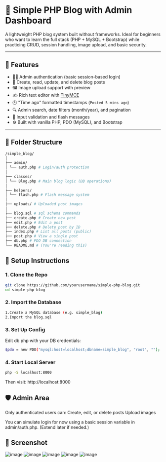 # 📝 Simple PHP Blog with Admin Dashboard

A lightweight PHP blog system built without frameworks. Ideal for beginners who want to learn the full stack (PHP + MySQL + Bootstrap) while practicing CRUD, session handling, image upload, and basic security.

---

## 🚀 Features

- 🧑‍💼 Admin authentication (basic session-based login)
- 📝 Create, read, update, and delete blog posts
- 🖼️ Image upload support with preview
- ✍️ Rich text editor with [TinyMCE](https://www.tiny.cloud/)
- 🕓 "Time ago" formatted timestamps (`Posted 5 mins ago`)
- 🔍 Admin search, date filters (month/year), and pagination
- 🧼 Input validation and flash messages
- ⚙️ Built with vanilla PHP, PDO (MySQL), and Bootstrap

---

## 📂 Folder Structure
``` bash
/simple_blog/
│
├── admin/
│ └── auth.php # Login/auth protection
│
├── classes/
│ └── Blog.php # Main blog logic (DB operations)
│
├── helpers/
│ └── flash.php # Flash message system
│
├── uploads/ # Uploaded post images
│
├── blog.sql # sql schema commands
├── create.php # Create new post
├── edit.php # Edit a post
├── delete.php # Delete post by ID
├── index.php # List all posts (public)
├── post.php # View a single post
├── db.php # PDO DB connection
└── README.md # (You're reading this)
```
## 🔧 Setup Instructions

### 1. Clone the Repo
```bash
git clone https://github.com/yourusername/simple-php-blog.git
cd simple-php-blog
```

### 2. Import the Database
```bash
1.Create a MySQL database (e.g. simple_blog)
2.Import the blog.sql 
```

### 3. Set Up Config
Edit db.php with your DB credentials:
```bash
$pdo = new PDO("mysql:host=localhost;dbname=simple_blog", "root", "");
```
### 4. Start Local Server
```bash
php -S localhost:8000
```
Then visit: http://localhost:8000

## 🛡️ Admin Area
Only authenticated users can: Create, edit, or delete posts Upload images

You can simulate login for now using a basic session variable in admin/auth.php. (Extend later if needed.)

## 📸 Screenshot

![image](https://github.com/user-attachments/assets/2670b9ab-c994-4ba6-a5ce-09a15147f6c3)
![image](https://github.com/user-attachments/assets/03b036cd-b7e8-4264-8af9-55edf5f07d8a)
![image](https://github.com/user-attachments/assets/0d30e7ea-afb6-483b-9954-d3273232c475)
![image](https://github.com/user-attachments/assets/d24e72c4-b9ed-4e9e-ba6a-b9c3b8e90e04)
![image](https://github.com/user-attachments/assets/c7ffe6df-8a4b-485b-ae79-d0e0a61b4ada)




